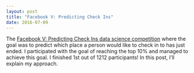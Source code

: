 ```yaml
---
layout: post
title: "Facebook V: Predicting Check Ins"
date: 2016-07-09
---
```


The [Facebook V: Predicting Check Ins data science competition](https://www.kaggle.com/c/facebook-v-predicting-check-ins) where the goal was to predict which place a person would like to check in to has just ended. I participated with the goal of reaching the top 10% and managed to achieve this goal. I finished 1st out of 1212 participants! In this post, I’ll explain my approach.

